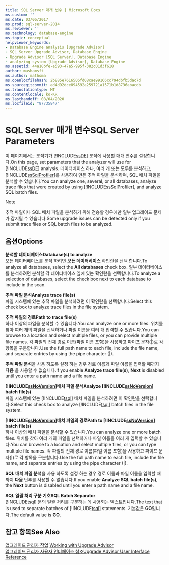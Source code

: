 ```yaml
---
title: SQL Server 매개 변수 | Microsoft Docs
ms.custom: ''
ms.date: 03/06/2017
ms.prod: sql-server-2014
ms.reviewer: ''
ms.technology: database-engine
ms.topic: conceptual
helpviewer_keywords:
- Database Engine analysis [Upgrade Advisor]
- SQL Server Upgrade Advisor, Database Engine
- Upgrade Advisor [SQL Server], Database Engine
- analyzing system [Upgrade Advisor], Database Engine
ms.assetid: 44a18bfe-e593-47a5-995f-382c01d3f618
author: mashamsft
ms.author: mathoma
ms.openlocfilehash: 2b885e7616506fd08cae99166cc794dbfb5dac7d
ms.sourcegitcommit: ad4d92dce894592a259721a1571b1d8736abacdb
ms.translationtype: MT
ms.contentlocale: ko-KR
ms.lasthandoff: 08/04/2020
ms.locfileid: "87735847"
---
```

# <a name="sql-server-parameters"></a><span data-ttu-id="4a122-102">SQL Server 매개 변수</span><span class="sxs-lookup"><span data-stu-id="4a122-102">SQL Server Parameters</span></span>
  <span data-ttu-id="4a122-103">이 페이지에서는 분석기가 [!INCLUDE[ssDE](../../includes/ssde-md.md)] 분석에 사용할 매개 변수를 설정합니다.</span><span class="sxs-lookup"><span data-stu-id="4a122-103">On this page, set parameters that the analyzer will use for [!INCLUDE[ssDE](../../includes/ssde-md.md)] analysis.</span></span> <span data-ttu-id="4a122-104">데이터베이스 하나, 여러 개 또는 모두를 분석하고, [!INCLUDE[ssSqlProfiler](../../includes/sssqlprofiler-md.md)]를 사용하여 만든 추적 파일을 분석하며, SQL 배치 파일을 분석할 수 있습니다.</span><span class="sxs-lookup"><span data-stu-id="4a122-104">You can analyze one, several, or all databases, analyze trace files that were created by using [!INCLUDE[ssSqlProfiler](../../includes/sssqlprofiler-md.md)], and analyze SQL batch files.</span></span>  
  
> [!NOTE]  
>  <span data-ttu-id="4a122-105">추적 파일이나 SQL 배치 파일을 분석하기 위해 전송할 경우에만 일부 업그레이드 문제가 감지될 수 있습니다.</span><span class="sxs-lookup"><span data-stu-id="4a122-105">Some upgrade issues can be detected only if you submit trace files or SQL batch files to be analyzed.</span></span>  
  
## <a name="options"></a><span data-ttu-id="4a122-106">옵션</span><span class="sxs-lookup"><span data-stu-id="4a122-106">Options</span></span>  
 <span data-ttu-id="4a122-107">**분석할 데이터베이스**</span><span class="sxs-lookup"><span data-stu-id="4a122-107">**Database(s) to analyze**</span></span>  
 <span data-ttu-id="4a122-108">모든 데이터베이스를 분석 하려면 **모든 데이터베이스** 확인란을 선택 합니다.</span><span class="sxs-lookup"><span data-stu-id="4a122-108">To analyze all databases, select the **All databases** check box.</span></span> <span data-ttu-id="4a122-109">일부 데이터베이스를 분석하려면 분석할 각 데이터베이스 옆에 있는 확인란을 선택합니다.</span><span class="sxs-lookup"><span data-stu-id="4a122-109">To analyze a selection of databases, select the check box next to each database to include in the scan.</span></span>  
  
 <span data-ttu-id="4a122-110">**추적 파일 분석**</span><span class="sxs-lookup"><span data-stu-id="4a122-110">**Analyze trace file(s)**</span></span>  
 <span data-ttu-id="4a122-111">파일 시스템에 있는 추적 파일을 분석하려면 이 확인란을 선택합니다.</span><span class="sxs-lookup"><span data-stu-id="4a122-111">Select this check box to analyze trace files in the file system.</span></span>  
  
 <span data-ttu-id="4a122-112">**추적 파일의 경로**</span><span class="sxs-lookup"><span data-stu-id="4a122-112">**Path to trace file(s)**</span></span>  
 <span data-ttu-id="4a122-113">하나 이상의 파일을 분석할 수 있습니다.</span><span class="sxs-lookup"><span data-stu-id="4a122-113">You can analyze one or more files.</span></span> <span data-ttu-id="4a122-114">위치를 찾아 여러 개의 파일을 선택하거나 파일 이름을 여러 개 입력할 수 있습니다.</span><span class="sxs-lookup"><span data-stu-id="4a122-114">You can browse to a location and select multiple files, or you can provide multiple file names.</span></span> <span data-ttu-id="4a122-115">각 파일의 전체 경로 이름(파일 이름 포함)을 사용하고 파이프 문자(|)로 각 항목을 구분합니다.</span><span class="sxs-lookup"><span data-stu-id="4a122-115">Use the full path name to each file, include the file name, and separate entries by using the pipe character (|).</span></span>  
  
 <span data-ttu-id="4a122-116">**추적 파일 분석**을 사용 하도록 설정 하는 경우 경로 이름과 파일 이름을 입력할 때까지 **다음** 을 사용할 수 없습니다.</span><span class="sxs-lookup"><span data-stu-id="4a122-116">If you enable **Analyze trace file(s)**, **Next** is disabled until you enter a path name and a file name.</span></span>  
  
 <span data-ttu-id="4a122-117">**[!INCLUDE[ssNoVersion](../../includes/ssnoversion-md.md)]배치 파일 분석**</span><span class="sxs-lookup"><span data-stu-id="4a122-117">**Analyze [!INCLUDE[ssNoVersion](../../includes/ssnoversion-md.md)] batch file(s)**</span></span>  
 <span data-ttu-id="4a122-118">파일 시스템에 있는 [!INCLUDE[tsql](../../includes/tsql-md.md)] 배치 파일을 분석하려면 이 확인란을 선택합니다.</span><span class="sxs-lookup"><span data-stu-id="4a122-118">Select this check box to analyze [!INCLUDE[tsql](../../includes/tsql-md.md)] batch files in the file system.</span></span>  
  
 <span data-ttu-id="4a122-119">**[!INCLUDE[ssNoVersion](../../includes/ssnoversion-md.md)]배치 파일의 경로**</span><span class="sxs-lookup"><span data-stu-id="4a122-119">**Path to [!INCLUDE[ssNoVersion](../../includes/ssnoversion-md.md)] batch file(s)**</span></span>  
 <span data-ttu-id="4a122-120">하나 이상의 배치 파일을 분석할 수 있습니다.</span><span class="sxs-lookup"><span data-stu-id="4a122-120">You can analyze one or more batch files.</span></span> <span data-ttu-id="4a122-121">위치를 찾아 여러 개의 파일을 선택하거나 파일 이름을 여러 개 입력할 수 있습니다.</span><span class="sxs-lookup"><span data-stu-id="4a122-121">You can browse to a location and select multiple files, or you can type multiple file names.</span></span> <span data-ttu-id="4a122-122">각 파일의 전체 경로 이름(파일 이름 포함)을 사용하고 파이프 문자(|)로 각 항목을 구분합니다.</span><span class="sxs-lookup"><span data-stu-id="4a122-122">Use the full path name to each file, include the file name, and separate entries by using the pipe character (|).</span></span>  
  
 <span data-ttu-id="4a122-123">**SQL 배치 파일 분석**을 사용 하도록 설정 하는 경우 경로 이름과 파일 이름을 입력할 때까지 **다음** 단추를 사용할 수 없습니다.</span><span class="sxs-lookup"><span data-stu-id="4a122-123">If you enable **Analyze SQL batch file(s)**, the **Next** button is disabled until you enter a path name and a file name.</span></span>  
  
 <span data-ttu-id="4a122-124">**SQL 일괄 처리 구분 기호**</span><span class="sxs-lookup"><span data-stu-id="4a122-124">**SQL Batch Separator**</span></span>  
 <span data-ttu-id="4a122-125">[!INCLUDE[tsql](../../includes/tsql-md.md)] 문의 일괄 처리를 구분하는 데 사용되는 텍스트입니다.</span><span class="sxs-lookup"><span data-stu-id="4a122-125">The text that is used to separate batches of [!INCLUDE[tsql](../../includes/tsql-md.md)] statements.</span></span> <span data-ttu-id="4a122-126">기본값은 **GO**입니다.</span><span class="sxs-lookup"><span data-stu-id="4a122-126">The default value is **GO**.</span></span>  
  
## <a name="see-also"></a><span data-ttu-id="4a122-127">참고 항목</span><span class="sxs-lookup"><span data-stu-id="4a122-127">See Also</span></span>  
 <span data-ttu-id="4a122-128">[업그레이드 관리자 작업](../../../2014/sql-server/install/working-with-upgrade-advisor.md) </span><span class="sxs-lookup"><span data-stu-id="4a122-128">[Working with Upgrade Advisor](../../../2014/sql-server/install/working-with-upgrade-advisor.md) </span></span>  
 [<span data-ttu-id="4a122-129">업그레이드 관리자 사용자 인터페이스 참조</span><span class="sxs-lookup"><span data-stu-id="4a122-129">Upgrade Advisor User Interface Reference</span></span>](../../../2014/sql-server/install/upgrade-advisor-user-interface-reference.md)  
  
  

